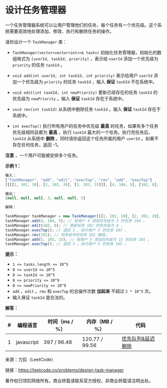 # 设计任务管理器

一个任务管理器系统可以让用户管理他们的任务，每个任务有一个优先级。这个系统需要高效地处理添加、修改、执行和删除任务的操作。

请你设计一个 `TaskManager` 类：

- `TaskManager(vector<vector<int>>& tasks)` 初始化任务管理器，初始化的数组格式为 `[userId, taskId, priority]` ，表示给 `userId` 添加一个优先级为 `priority` 的任务 `taskId` 。

- `void add(int userId, int taskId, int priority)` 表示给用户 `userId` 添加一个优先级为 `priority` 的任务 `taskId` ，输入 **保证** `taskId` 不在系统中。

- `void edit(int taskId, int newPriority)` 更新已经存在的任务 `taskId` 的优先级为 `newPriority` 。输入 **保证** `taskId` 存在于系统中。

- `void rmv(int taskId)` 从系统中删除任务 `taskId` 。输入 **保证** `taskId` 存在于系统中。

- `int execTop()` 执行所有用户的任务中优先级 **最高** 的任务，如果有多个任务优先级相同且都为 **最高** ，执行 `taskId` 最大的一个任务。执行完任务后，`taskId` 从系统中 **删除** 。同时请你返回这个任务所属的用户 `userId` 。如果不存在任何任务，返回 -1。

**注意** ，一个用户可能被安排多个任务。

**示例 1：**

``` javascript
输入：
["TaskManager", "add", "edit", "execTop", "rmv", "add", "execTop"]
[[[[1, 101, 10], [2, 102, 20], [3, 103, 15]]], [4, 104, 5], [102, 8], [], [101], [5, 105, 15], []]

输出：
[null, null, null, 3, null, null, 5]

解释：

TaskManager taskManager = new TaskManager([[1, 101, 10], [2, 102, 20], [3, 103, 15]]); // 分别给用户 1 ，2 和 3 初始化一个任务。
taskManager.add(4, 104, 5); // 给用户 4 添加优先级为 5 的任务 104 。
taskManager.edit(102, 8); // 更新任务 102 的优先级为 8 。
taskManager.execTop(); // 返回 3 。执行用户 3 的任务 103 。
taskManager.rmv(101); // 将系统中的任务 101 删除。
taskManager.add(5, 105, 15); // 给用户 5 添加优先级为 15 的任务 105 。
taskManager.execTop(); // 返回 5 。执行用户 5 的任务 105 。
```

**提示：**

- `1 <= tasks.length <= 10^5`
- `0 <= userId <= 10^5`
- `0 <= taskId <= 10^5`
- `0 <= priority <= 10^9`
- `0 <= newPriority <= 10^9`
- `add` ，`edit` ，`rmv` 和 `execTop` 的总操作次数 **加起来** 不超过 `2 * 10^5` 次。
- 输入保证 `taskId` 是合法的。

**解答：**

**#**|**编程语言**|**时间（ms / %）**|**内存（MB / %）**|**代码**
------|----------|-----------------|----------------|--------
1|javascript|397 / 96.48|120.77 / 99.56|[优先队列&延迟删除](./javascript/ac_v1.js)

来源：力扣（LeetCode）

链接：https://leetcode.cn/problems/design-task-manager

著作权归领扣网络所有。商业转载请联系官方授权，非商业转载请注明出处。
